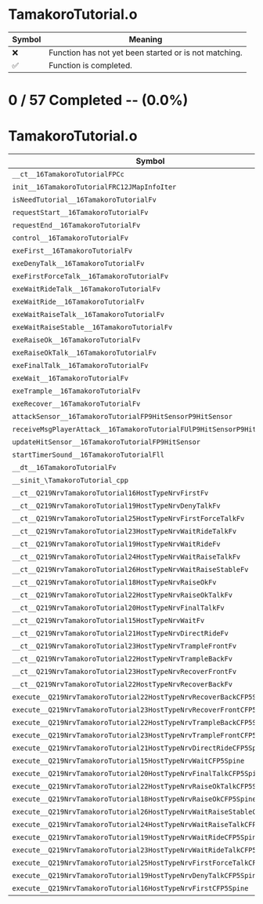# TamakoroTutorial.o
| Symbol | Meaning 
| ------------- | ------------- 
| :x: | Function has not yet been started or is not matching. 
| :white_check_mark: | Function is completed. 


# 0 / 57 Completed -- (0.0%)
# TamakoroTutorial.o
| Symbol | Decompiled? |
| ------------- | ------------- |
| `__ct__16TamakoroTutorialFPCc` | :x: |
| `init__16TamakoroTutorialFRC12JMapInfoIter` | :x: |
| `isNeedTutorial__16TamakoroTutorialFv` | :x: |
| `requestStart__16TamakoroTutorialFv` | :x: |
| `requestEnd__16TamakoroTutorialFv` | :x: |
| `control__16TamakoroTutorialFv` | :x: |
| `exeFirst__16TamakoroTutorialFv` | :x: |
| `exeDenyTalk__16TamakoroTutorialFv` | :x: |
| `exeFirstForceTalk__16TamakoroTutorialFv` | :x: |
| `exeWaitRideTalk__16TamakoroTutorialFv` | :x: |
| `exeWaitRide__16TamakoroTutorialFv` | :x: |
| `exeWaitRaiseTalk__16TamakoroTutorialFv` | :x: |
| `exeWaitRaiseStable__16TamakoroTutorialFv` | :x: |
| `exeRaiseOk__16TamakoroTutorialFv` | :x: |
| `exeRaiseOkTalk__16TamakoroTutorialFv` | :x: |
| `exeFinalTalk__16TamakoroTutorialFv` | :x: |
| `exeWait__16TamakoroTutorialFv` | :x: |
| `exeTrample__16TamakoroTutorialFv` | :x: |
| `exeRecover__16TamakoroTutorialFv` | :x: |
| `attackSensor__16TamakoroTutorialFP9HitSensorP9HitSensor` | :x: |
| `receiveMsgPlayerAttack__16TamakoroTutorialFUlP9HitSensorP9HitSensor` | :x: |
| `updateHitSensor__16TamakoroTutorialFP9HitSensor` | :x: |
| `startTimerSound__16TamakoroTutorialFll` | :x: |
| `__dt__16TamakoroTutorialFv` | :x: |
| `__sinit_\TamakoroTutorial_cpp` | :x: |
| `__ct__Q219NrvTamakoroTutorial16HostTypeNrvFirstFv` | :x: |
| `__ct__Q219NrvTamakoroTutorial19HostTypeNrvDenyTalkFv` | :x: |
| `__ct__Q219NrvTamakoroTutorial25HostTypeNrvFirstForceTalkFv` | :x: |
| `__ct__Q219NrvTamakoroTutorial23HostTypeNrvWaitRideTalkFv` | :x: |
| `__ct__Q219NrvTamakoroTutorial19HostTypeNrvWaitRideFv` | :x: |
| `__ct__Q219NrvTamakoroTutorial24HostTypeNrvWaitRaiseTalkFv` | :x: |
| `__ct__Q219NrvTamakoroTutorial26HostTypeNrvWaitRaiseStableFv` | :x: |
| `__ct__Q219NrvTamakoroTutorial18HostTypeNrvRaiseOkFv` | :x: |
| `__ct__Q219NrvTamakoroTutorial22HostTypeNrvRaiseOkTalkFv` | :x: |
| `__ct__Q219NrvTamakoroTutorial20HostTypeNrvFinalTalkFv` | :x: |
| `__ct__Q219NrvTamakoroTutorial15HostTypeNrvWaitFv` | :x: |
| `__ct__Q219NrvTamakoroTutorial21HostTypeNrvDirectRideFv` | :x: |
| `__ct__Q219NrvTamakoroTutorial23HostTypeNrvTrampleFrontFv` | :x: |
| `__ct__Q219NrvTamakoroTutorial22HostTypeNrvTrampleBackFv` | :x: |
| `__ct__Q219NrvTamakoroTutorial23HostTypeNrvRecoverFrontFv` | :x: |
| `__ct__Q219NrvTamakoroTutorial22HostTypeNrvRecoverBackFv` | :x: |
| `execute__Q219NrvTamakoroTutorial22HostTypeNrvRecoverBackCFP5Spine` | :x: |
| `execute__Q219NrvTamakoroTutorial23HostTypeNrvRecoverFrontCFP5Spine` | :x: |
| `execute__Q219NrvTamakoroTutorial22HostTypeNrvTrampleBackCFP5Spine` | :x: |
| `execute__Q219NrvTamakoroTutorial23HostTypeNrvTrampleFrontCFP5Spine` | :x: |
| `execute__Q219NrvTamakoroTutorial21HostTypeNrvDirectRideCFP5Spine` | :x: |
| `execute__Q219NrvTamakoroTutorial15HostTypeNrvWaitCFP5Spine` | :x: |
| `execute__Q219NrvTamakoroTutorial20HostTypeNrvFinalTalkCFP5Spine` | :x: |
| `execute__Q219NrvTamakoroTutorial22HostTypeNrvRaiseOkTalkCFP5Spine` | :x: |
| `execute__Q219NrvTamakoroTutorial18HostTypeNrvRaiseOkCFP5Spine` | :x: |
| `execute__Q219NrvTamakoroTutorial26HostTypeNrvWaitRaiseStableCFP5Spine` | :x: |
| `execute__Q219NrvTamakoroTutorial24HostTypeNrvWaitRaiseTalkCFP5Spine` | :x: |
| `execute__Q219NrvTamakoroTutorial19HostTypeNrvWaitRideCFP5Spine` | :x: |
| `execute__Q219NrvTamakoroTutorial23HostTypeNrvWaitRideTalkCFP5Spine` | :x: |
| `execute__Q219NrvTamakoroTutorial25HostTypeNrvFirstForceTalkCFP5Spine` | :x: |
| `execute__Q219NrvTamakoroTutorial19HostTypeNrvDenyTalkCFP5Spine` | :x: |
| `execute__Q219NrvTamakoroTutorial16HostTypeNrvFirstCFP5Spine` | :x: |
